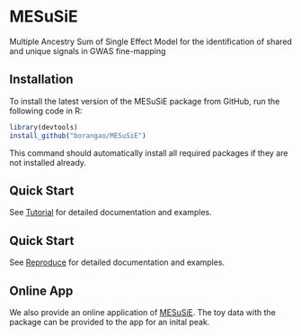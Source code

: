 # MESuSiE

Multiple Ancestry Sum of Single Effect Model for the identification of shared and unique signals in GWAS fine-mapping
  
## Installation

To install the latest version of the MESuSiE package from GitHub, run
the following code in R:

```R
library(devtools)
install_github("borangao/MESuSiE")
```

This command should automatically install all required packages if
they are not installed already.

## Quick Start

See [Tutorial](https://borangao.github.io/meSuSie_Analysis/) for detailed documentation and examples.

## Quick Start

See [Reproduce](https://borangao.github.io/MESuSiE_Reproduce/) for detailed documentation and examples.


## Online App

We also provide an online application of [MESuSiE](https://borangao.shinyapps.io/meSuSie/). The toy data with the package can be provided to the app for an inital peak.
